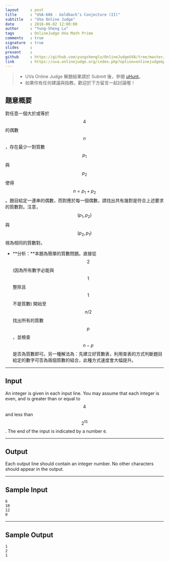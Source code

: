 ```yaml
---
layout     : post
title      : "UVA-686 - Goldbach’s Conjecture (II)"
subtitle   : "UVa Online Judge"
date       : 2018-06-02 12:00:00
author     : "Yung-Sheng Lu"
tags       : OnlineJudge UVa Math Prime
comments   : true
signature  : true
slides     : 
present    :
github     : https://github.com/yungshenglu/OnlineJudgeUVA/tree/master/UVA-686
link       : https://uva.onlinejudge.org/index.php?option=onlinejudge&page=show_problem&problem=627
---
```


> * UVa Online Judge 解題結果請於 Submit 後，參閱 [uHunt](https://uhunt.onlinejudge.org/)。
> * 如果你有任何建議與指教，歡迎於下方留言一起討論喔！

## 題意概要

對任意一個大於或等於 $$4$$ 的偶數 $$n$$，存在最少一對質數 $$p_1$$ 與 $$p_2$$ 使得 $$n = p_1 + p_2$$。題目給定一連串的偶數，而對應於每一個偶數，請找出共有幾對是符合上述要求的質數對。注意，$$(p_1, p_2)$$ 與 $$(p_2, p_1)$$ 視為相同的質數對。

* **分析：**本題為簡單的質數問題。直接從 $$2$$ (因為所有數字必能與 $$1$$ 整除且 $$1$$ 不是質數) 開始至 $$n / 2$$ 找出所有的質數 $$p$$，並檢查 $$n - p$$ 是否為質數即可。另一種解法為：先建立好質數表，利用查表的方式判斷題目給定的數字可否為兩個質數的組合，此種方式速度會大幅提升。

---
## Input

An integer is given in each input line. You may assume that each integer is even, and is greater than or equal to $$4$$ and less than $$2^{15}$$. The end of the input is indicated by a number `0`.

---
## Output

Each output line should contain an integer number. No other characters should appear in the output.

---
## Sample Input

```
6
10
12
0
```

---
## Sample Output

```
1
2
1
```